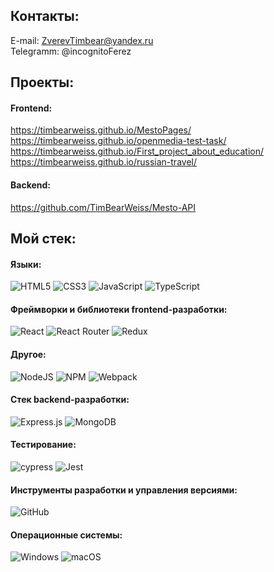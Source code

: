 ## Контакты: 
E-mail: ZverevTimbear@yandex.ru  
Telegramm: @incognitoFerez


## Проекты:
#### Frontend:  
https://timbearweiss.github.io/MestoPages/
https://timbearweiss.github.io/openmedia-test-task/  
https://timbearweiss.github.io/First_project_about_education/  
https://timbearweiss.github.io/russian-travel/  

#### Backend:  
https://github.com/TimBearWeiss/Mesto-API  


## Мой стек:
#### Языки:  
![HTML5](https://img.shields.io/badge/html5-%23E34F26.svg?style=for-the-badge&logo=html5&logoColor=white) ![CSS3](https://img.shields.io/badge/css3-%231572B6.svg?style=for-the-badge&logo=css3&logoColor=white) ![JavaScript](https://img.shields.io/badge/javascript-%23323330.svg?style=for-the-badge&logo=javascript&logoColor=%23F7DF1E)   ![TypeScript](https://img.shields.io/badge/typescript-%23007ACC.svg?style=for-the-badge&logo=typescript&logoColor=white)  

#### Фреймворки и библиотеки frontend-разработки:  
![React](https://img.shields.io/badge/react-%2320232a.svg?style=for-the-badge&logo=react&logoColor=%2361DAFB) ![React Router](https://img.shields.io/badge/React_Router-CA4245?style=for-the-badge&logo=react-router&logoColor=white) ![Redux](https://img.shields.io/badge/redux-%23593d88.svg?style=for-the-badge&logo=redux&logoColor=white)

#### Другое:  
![NodeJS](https://img.shields.io/badge/node.js-6DA55F?style=for-the-badge&logo=node.js&logoColor=white) ![NPM](https://img.shields.io/badge/NPM-%23CB3837.svg?style=for-the-badge&logo=npm&logoColor=white) ![Webpack](https://img.shields.io/badge/webpack-%238DD6F9.svg?style=for-the-badge&logo=webpack&logoColor=black)

#### Cтек backend-разработки:  
![Express.js](https://img.shields.io/badge/express.js-%23404d59.svg?style=for-the-badge&logo=express&logoColor=%2361DAFB) ![MongoDB](https://img.shields.io/badge/MongoDB-%234ea94b.svg?style=for-the-badge&logo=mongodb&logoColor=white)

#### Тестирование:  
![cypress](https://img.shields.io/badge/-cypress-%23E5E5E5?style=for-the-badge&logo=cypress&logoColor=058a5e) 	![Jest](https://img.shields.io/badge/-jest-%23C21325?style=for-the-badge&logo=jest&logoColor=white)

#### Инструменты разработки и управления версиями:  
![GitHub](https://img.shields.io/badge/github-%23121011.svg?style=for-the-badge&logo=github&logoColor=white)

#### Операционные системы:  
![Windows](https://img.shields.io/badge/Windows-0078D6?style=for-the-badge&logo=windows&logoColor=white) ![macOS](https://img.shields.io/badge/mac%20os-000000?style=for-the-badge&logo=macos&logoColor=F0F0F0)



<!--
**TimBearWeiss/TimBearWeiss** is a ✨ _special_ ✨ repository because its `README.md` (this file) appears on your GitHub profile.

Here are some ideas to get you started:

- 🔭 I’m currently working on ...
- 🌱 I’m currently learning ...
- 👯 I’m looking to collaborate on ...
- 🤔 I’m looking for help with ...
- 💬 Ask me about ...
- 📫 How to reach me: ...
- 😄 Pronouns: ...
- ⚡ Fun fact: ...
-->
